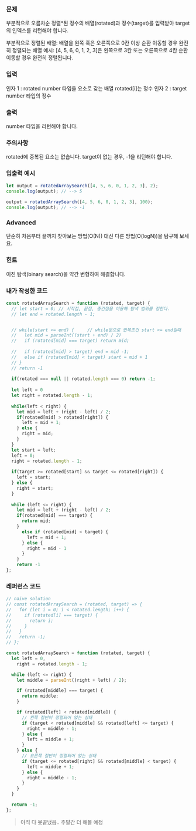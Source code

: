 ### 문제
부분적으로 오름차순 정렬*된 정수의 배열(rotated)과 정수(target)를 입력받아 target의 인덱스를 리턴해야 합니다.

부분적으로 정렬된 배열: 배열을 왼쪽 혹은 오른쪽으로 0칸 이상 순환 이동할 경우 완전히 정렬되는 배열
예시: [4, 5, 6, 0, 1, 2, 3]은 왼쪽으로 3칸 또는 오른쪽으로 4칸 순환 이동할 경우 완전히 정렬됩니다.

### 입력
인자 1 : rotated
number 타입을 요소로 갖는 배열
rotated[i]는 정수
인자 2 : target
number 타입의 정수

### 출력
number 타입을 리턴해야 합니다.

### 주의사항
rotated에 중복된 요소는 없습니다.
target이 없는 경우, -1을 리턴해야 합니다.

### 입출력 예시
```js
let output = rotatedArraySearch([4, 5, 6, 0, 1, 2, 3], 2);
console.log(output); // --> 5

output = rotatedArraySearch([4, 5, 6, 0, 1, 2, 3], 100);
console.log(output); // --> -1
```

### Advanced
단순히 처음부터 끝까지 찾아보는 방법(O(N)) 대신 다른 방법(O(logN))을 탐구해 보세요.

### 힌트
이진 탐색(binary search)을 약간 변형하여 해결합니다.

### 내가 작성한 코드
```js
const rotatedArraySearch = function (rotated, target) {
  // let start = 0; // 시작점, 끝점, 중간점을 이용해 탐색 범위를 정한다.
  // let end = rotated.length - 1;


  // while(start <= end) {     // while문으로 반복조건 start <= end일때
  //   let mid = parseInt((start + end) / 2)
  //   if (rotated[mid] === target) return mid; 
    
  //   if (rotated[mid] > target) end = mid -1;
  //   else if (rotated[mid] < target) start = mid + 1
  // }
  // return -1
  
  if(rotated === null || rotated.length === 0) return -1;
  
  let left = 0
  let right = rotated.length - 1;
  
  while(left < right) {
    let mid = left + (right - left) / 2;
    if(rotated[mid] > rotated[right]) {
      left = mid + 1;
    } else {
      right = mid;
    }
  }
  let start = left;
  left = 0;
  right = rotated.length - 1;
  
  if(target >= rotated[start] && target <= rotated[right]) {
    left = start;
  } else {
    right = start;
  }
  
  while (left <= right) {
    let mid = left + (right - left) / 2;
    if(rotated[mid] === target) {
      return mid;
    }
      else if (rotated[mid] < target) {
        left = mid + 1;
      } else {
        right = mid - 1
      }
    }
    return -1
};

```

### 레퍼런스 코드
```js
// naive solution
// const rotatedArraySearch = (rotated, target) => {
//   for (let i = 0; i < rotated.length; i++) {
//     if (rotated[i] === target) {
//       return i;
//     }
//   }
//   return -1;
// };

const rotatedArraySearch = function (rotated, target) {
  let left = 0,
    right = rotated.length - 1;

  while (left <= right) {
    let middle = parseInt((right + left) / 2);

    if (rotated[middle] === target) {
      return middle;
    }

    if (rotated[left] < rotated[middle]) {
      // 왼쪽 절반이 정렬되어 있는 상태
      if (target < rotated[middle] && rotated[left] <= target) {
        right = middle - 1;
      } else {
        left = middle + 1;
      }
    } else {
      // 오른쪽 절반이 정렬되어 있는 상태
      if (target <= rotated[right] && rotated[middle] < target) {
        left = middle + 1;
      } else {
        right = middle - 1;
      }
    }
  }

  return -1;
};
```

> 아직 다 못끝냈음.. 주말간 더 해볼 예정